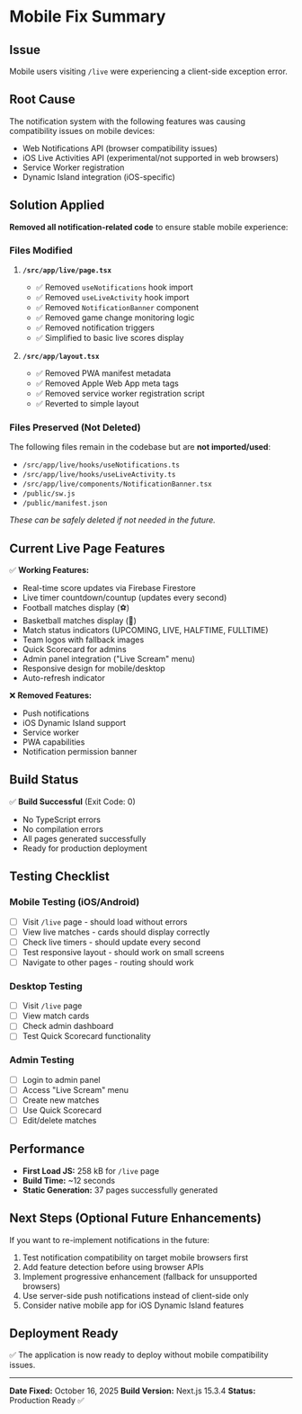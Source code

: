 # Mobile Fix Summary

## Issue
Mobile users visiting `/live` were experiencing a client-side exception error.

## Root Cause
The notification system with the following features was causing compatibility issues on mobile devices:
- Web Notifications API (browser compatibility issues)
- iOS Live Activities API (experimental/not supported in web browsers)
- Service Worker registration
- Dynamic Island integration (iOS-specific)

## Solution Applied
**Removed all notification-related code** to ensure stable mobile experience:

### Files Modified

1. **`/src/app/live/page.tsx`**
   - ✅ Removed `useNotifications` hook import
   - ✅ Removed `useLiveActivity` hook import
   - ✅ Removed `NotificationBanner` component
   - ✅ Removed game change monitoring logic
   - ✅ Removed notification triggers
   - ✅ Simplified to basic live scores display

2. **`/src/app/layout.tsx`**
   - ✅ Removed PWA manifest metadata
   - ✅ Removed Apple Web App meta tags
   - ✅ Removed service worker registration script
   - ✅ Reverted to simple layout

### Files Preserved (Not Deleted)
The following files remain in the codebase but are **not imported/used**:
- `/src/app/live/hooks/useNotifications.ts`
- `/src/app/live/hooks/useLiveActivity.ts`
- `/src/app/live/components/NotificationBanner.tsx`
- `/public/sw.js`
- `/public/manifest.json`

*These can be safely deleted if not needed in the future.*

## Current Live Page Features

✅ **Working Features:**
- Real-time score updates via Firebase Firestore
- Live timer countdown/countup (updates every second)
- Football matches display (⚽)
- Basketball matches display (🏀)
- Match status indicators (UPCOMING, LIVE, HALFTIME, FULLTIME)
- Team logos with fallback images
- Quick Scorecard for admins
- Admin panel integration ("Live Scream" menu)
- Responsive design for mobile/desktop
- Auto-refresh indicator

❌ **Removed Features:**
- Push notifications
- iOS Dynamic Island support
- Service worker
- PWA capabilities
- Notification permission banner

## Build Status
✅ **Build Successful** (Exit Code: 0)
- No TypeScript errors
- No compilation errors
- All pages generated successfully
- Ready for production deployment

## Testing Checklist

### Mobile Testing (iOS/Android)
- [ ] Visit `/live` page - should load without errors
- [ ] View live matches - cards should display correctly
- [ ] Check live timers - should update every second
- [ ] Test responsive layout - should work on small screens
- [ ] Navigate to other pages - routing should work

### Desktop Testing
- [ ] Visit `/live` page
- [ ] View match cards
- [ ] Check admin dashboard
- [ ] Test Quick Scorecard functionality

### Admin Testing
- [ ] Login to admin panel
- [ ] Access "Live Scream" menu
- [ ] Create new matches
- [ ] Use Quick Scorecard
- [ ] Edit/delete matches

## Performance
- **First Load JS:** 258 kB for `/live` page
- **Build Time:** ~12 seconds
- **Static Generation:** 37 pages successfully generated

## Next Steps (Optional Future Enhancements)
If you want to re-implement notifications in the future:
1. Test notification compatibility on target mobile browsers first
2. Add feature detection before using browser APIs
3. Implement progressive enhancement (fallback for unsupported browsers)
4. Use server-side push notifications instead of client-side only
5. Consider native mobile app for iOS Dynamic Island features

## Deployment Ready
✅ The application is now ready to deploy without mobile compatibility issues.

---
**Date Fixed:** October 16, 2025
**Build Version:** Next.js 15.3.4
**Status:** Production Ready ✅
